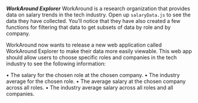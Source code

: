 **_WorkAround Explorer_**
WorkAround is a research organization that provides data on salary trends in the tech industry. Open up `salaryData.js` to see the data they have collected. You’ll notice that they have also created a few functions for filtering that data to get subsets of data by role and by company.

WorkAround now wants to release a new web application called WorkAround Explorer to make their data more easily viewable. This web app should allow users to choose specific roles and companies in the tech industry to see the following information:

• The salary for the chosen role at the chosen company.
• The industry average for the chosen role.
• The average salary at the chosen company across all roles.
• The industry average salary across all roles and all companies.
